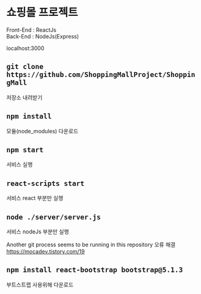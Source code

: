 # 쇼핑몰 프로젝트

Front-End : ReactJs   
Back-End  : NodeJs(Express)   
   
localhost:3000

## `git clone https://github.com/ShoppingMallProject/ShoppingMall`

저장소 내려받기

## `npm install`

모듈(node_modules) 다운로드

## `npm start`

서비스 실행

## `react-scripts start`

서비스 react 부분만 실행

## `node ./server/server.js`

서비스 nodeJs 부분만 실행

Another git process seems to be running in this repository 오류 해결
https://mocadev.tistory.com/19

## `npm install react-bootstrap bootstrap@5.1.3`

부트스트랩 사용위해 다운로드


